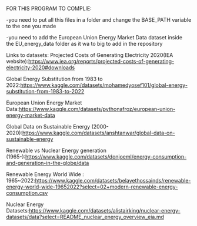 FOR THIS PROGRAM TO COMPLIE:

-you need to put all this files in a folder and change the BASE_PATH variable to the one you made

-you need to add the European Union Energy Market Data dataset inside the EU_energy_data folder as it wa to big to add in the repository


Links to datasets:
Projected Costs of Generating Electricity 2020(IEA website):https://www.iea.org/reports/projected-costs-of-generating-electricity-2020#downloads

Global Energy Substitution from 1983 to 2022:https://www.kaggle.com/datasets/mohamedyosef101/global-energy-substitution-from-1983-to-2022

European Union Energy Market Data:https://www.kaggle.com/datasets/pythonafroz/european-union-energy-market-data

Global Data on Sustainable Energy (2000-2020):https://www.kaggle.com/datasets/anshtanwar/global-data-on-sustainable-energy

Renewable vs Nuclear Energy generation (1965-):https://www.kaggle.com/datasets/donjoeml/energy-consumption-and-generation-in-the-globe/data

Renewable Energy World Wide : 1965~2022:https://www.kaggle.com/datasets/belayethossainds/renewable-energy-world-wide-19652022?select=02+modern-renewable-energy-consumption.csv

Nuclear Energy Datasets:https://www.kaggle.com/datasets/alistairking/nuclear-energy-datasets/data?select=README_nuclear_energy_overview_eia.md
